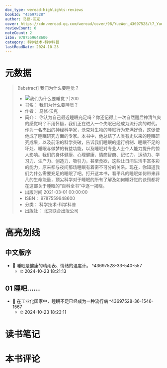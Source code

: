```yaml
---
doc_type: weread-highlights-reviews
bookId: "43697528"
author: 马修·沃克
cover: https://cdn.weread.qq.com/weread/cover/98/YueWen_43697528/t7_YueWen_43697528.jpg
reviewCount: 0
noteCount: 2
isbn: 9787559648600
category: 科学技术-科学科普
lastReadDate: 2024-10-23
---
```

# 元数据
> [!abstract] 我们为什么要睡觉？
> - ![ 我们为什么要睡觉？|200](https://cdn.weread.qq.com/weread/cover/98/YueWen_43697528/t7_YueWen_43697528.jpg)
> - 书名： 我们为什么要睡觉？
> - 作者： 马修·沃克
> - 简介： 你认为自己最近睡眠充足吗？你还记得上一次自然醒后神清气爽的感觉吗？不用怀疑，我们正在进入一个失眠已经成为流行病的时代。作为一名杰出的神经科学家，沃克对生物的睡眠行为充满好奇，这促使他成了睡眠研究方面的专家。本书中，他总结了人类有史以来的睡眠研究成果，以及前沿的科学突破，告诉我们睡眠的运行机制、睡眠不足的坏处、睡眠与做梦的有益功能，以及睡眠对专业人士个人能力提升的惊人影响。我们的身体健康、心理健康、情商智商、记忆力、运动力、学习力、生产力、创造力、吸引力，甚至食欲，这些让日间生活丰富多彩的能力，原来都与夜间那场睡眠有着密不可分的关系。现在，你知道我们为什么需要充足的睡眠了吧。打开这本书，看平凡的睡眠如何带来非凡的生命能量，顶尖科学对于睡眠的所有了解及如何睡好觉的诀窍都将在这部关于睡眠的“百科全书”中逐一揭晓。
> - 出版时间 2021-03-01 00:00:00
> - ISBN： 9787559648600
> - 分类： 科学技术-科学科普
> - 出版社： 北京联合出版公司

# 高亮划线

## 中文版序


- 📌 睡眠是健康的晴雨表、情绪的温度计。 ^43697528-33-540-557
    - ⏱ 2024-10-23 18:21:13 
## 01 睡吧……


- 📌 在工业化国家中，睡眠不足已经成为一种流行病 ^43697528-36-1546-1567
    - ⏱ 2024-10-23 18:23:11 
# 读书笔记

# 本书评论
